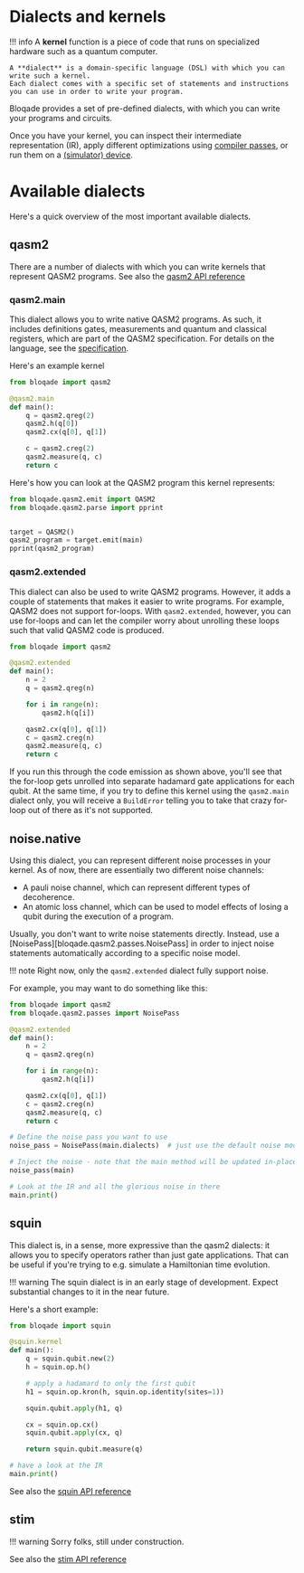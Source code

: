 # Dialects and kernels

!!! info
    A **kernel** function is a piece of code that runs on specialized hardware such as a quantum computer.

    A **dialect** is a domain-specific language (DSL) with which you can write such a kernel.
    Each dialect comes with a specific set of statements and instructions you can use in order to write your program.

Bloqade provides a set of pre-defined dialects, with which you can write your programs and circuits.

Once you have your kernel, you can inspect their intermediate representation (IR), apply different optimizations using [compiler passes](../quick_start/circuits/compiler_passes/index.md), or run them on a [(simulator) device](./simulator_device/simulator_device.md).


# Available dialects

Here's a quick overview of the most important available dialects.

## qasm2

There are a number of dialects with which you can write kernels that represent QASM2 programs.
See also the [qasm2 API reference](../reference/qasm2.md)

### qasm2.main

This dialect allows you to write native QASM2 programs.
As such, it includes definitions gates, measurements and quantum and classical registers, which are part of the QASM2 specification.
For details on the language, see the [specification](https://arxiv.org/abs/1707.03429).

Here's an example kernel

```python
from bloqade import qasm2

@qasm2.main
def main():
    q = qasm2.qreg(2)
    qasm2.h(q[0])
    qasm2.cx(q[0], q[1])

    c = qasm2.creg(2)
    qasm2.measure(q, c)
    return c
```

Here's how you can look at the QASM2 program this kernel represents:

```python
from bloqade.qasm2.emit import QASM2
from bloqade.qasm2.parse import pprint


target = QASM2()
qasm2_program = target.emit(main)
pprint(qasm2_program)
```

### qasm2.extended

This dialect can also be used to write QASM2 programs.
However, it adds a couple of statements that makes it easier to write programs.
For example, QASM2 does not support for-loops.
With `qasm2.extended`, however, you can use for-loops and can let the compiler worry about unrolling these loops such that valid QASM2 code is produced.

```python
from bloqade import qasm2

@qasm2.extended
def main():
    n = 2
    q = qasm2.qreg(n)

    for i in range(n):
        qasm2.h(q[i])

    qasm2.cx(q[0], q[1])
    c = qasm2.creg(n)
    qasm2.measure(q, c)
    return c
```

If you run this through the code emission as shown above, you'll see that the for-loop gets unrolled into separate hadamard gate applications for each qubit.
At the same time, if you try to define this kernel using the `qasm2.main` dialect only, you will receive a `BuildError` telling you to take that crazy for-loop out of there as it's not supported.


## noise.native

Using this dialect, you can represent different noise processes in your kernel.
As of now, there are essentially two different noise channels:

* A pauli noise channel, which can represent different types of decoherence.
* An atomic loss channel, which can be used to model effects of losing a qubit during the execution of a program.

Usually, you don't want to write noise statements directly.
Instead, use a [NoisePass][bloqade.qasm2.passes.NoisePass] in order to inject noise statements automatically according to a specific noise model.

!!! note
    Right now, only the `qasm2.extended` dialect fully support noise.

For example, you may want to do something like this:

```python
from bloqade import qasm2
from bloqade.qasm2.passes import NoisePass

@qasm2.extended
def main():
    n = 2
    q = qasm2.qreg(n)

    for i in range(n):
        qasm2.h(q[i])

    qasm2.cx(q[0], q[1])
    c = qasm2.creg(n)
    qasm2.measure(q, c)
    return c

# Define the noise pass you want to use
noise_pass = NoisePass(main.dialects)  # just use the default noise model for now

# Inject the noise - note that the main method will be updated in-place
noise_pass(main)

# Look at the IR and all the glorious noise in there
main.print()
```


## squin

This dialect is, in a sense, more expressive than the qasm2 dialects: it allows you to specify operators rather than just gate applications.
That can be useful if you're trying to e.g. simulate a Hamiltonian time evolution.

!!! warning
    The squin dialect is in an early stage of development.
    Expect substantial changes to it in the near future.

Here's a short example:

```python
from bloqade import squin

@squin.kernel
def main():
    q = squin.qubit.new(2)
    h = squin.op.h()

    # apply a hadamard to only the first qubit
    h1 = squin.op.kron(h, squin.op.identity(sites=1))

    squin.qubit.apply(h1, q)

    cx = squin.op.cx()
    squin.qubit.apply(cx, q)

    return squin.qubit.measure(q)

# have a look at the IR
main.print()
```

See also the [squin API reference](../reference/squin.md)

## stim

!!! warning
    Sorry folks, still under construction.

See also the [stim API reference](../reference/stim.md)
